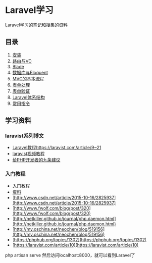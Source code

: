 # Laravel学习

Laravel学习的笔记和搜集的资料

## 目录

1. [安装](install.md)
1. [路由与VC](routes.md)
1. [Blade](blade.md)
1. [数据库与Eloquent](4database&eloquent.md)
1. [MVC的基本流程](5mvc.md)
1. [表单处理](6forms.md)
1. [表单验证](7formvalidation.md)
1. [Laravel体系结构](architecture.md)
1. [常用指令](command.md)

## 学习资料

### laravist系列博文

- [Laravel教程https://laravist.com/article/9~21](https://laravist.com/article/9)
- [laravist视频教程](https://laravist.com/)
- [给PHP开发者的九条建议](https://laravist.com/articles#)

### 入门教程

- [入门教程](http://www.golaravel.com/post/laravel-5-getting-started-part-1/)
- [资料](http://www.cnblogs.com/huangbx/p/Laravel_1.html)
- [http://www.csdn.net/article/2015-10-16/2825937](http://www.csdn.net/article/2015-10-16/2825937)
- [http://www.fwolf.com/blog/post/320](http://www.fwolf.com/blog/post/320)
- [http://netkiller.github.io/journal/php.daemon.html](http://netkiller.github.io/journal/php.daemon.html)
- [http://my.oschina.net/neochen/blog/519156](http://my.oschina.net/neochen/blog/519156)
- [https://phphub.org/topics/1302](https://phphub.org/topics/1302)
- [https://laravist.com/article/10](https://laravist.com/article/10)

php artisan serve
然后访问localhost:8000，就可以看到Laravel了